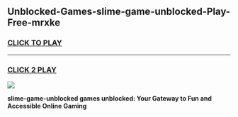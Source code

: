 
## Unblocked-Games-slime-game-unblocked-Play-Free-mrxke
<h3>
<a href="https://premium76.site?title=slime-game-unblocked&ref=18A">CLICK TO PLAY</a></h3>
<hr>

<h3>
<a href="https://premium76.site?title=slime-game-unblocked&ref=18A">CLICK 2 PLAY</a>
  
</h3>

<a href="https://premium76.site?title=slime-game-unblocked&ref=18A"><img src="https://clearcache.store/games.png"></a>


**slime-game-unblocked games unblocked: Your Gateway to Fun and Accessible Online Gaming**
